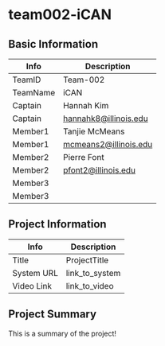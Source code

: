 # team002-iCAN

## Basic Information

|   Info      |       Description      |
| ----------- | ---------------------- |
| TeamID      |        Team-002        |
| TeamName    |         iCAN           |
| Captain     |       Hannah Kim       |
| Captain     |  hannahk8@illinois.edu |
| Member1     |     Tanjie McMeans     |
| Member1     |  mcmeans2@illinois.edu |
| Member2     |      Pierre Font       |
| Member2     |   pfont2@illinois.edu  |
| Member3     |                        |
| Member3     |                        |

## Project Information

|   Info      |        Description     |
| ----------- | ---------------------- |
|  Title      |       ProjectTitle     |
| System URL  |      link_to_system    |
| Video Link  |      link_to_video     |

## Project Summary

This is a summary of the project!